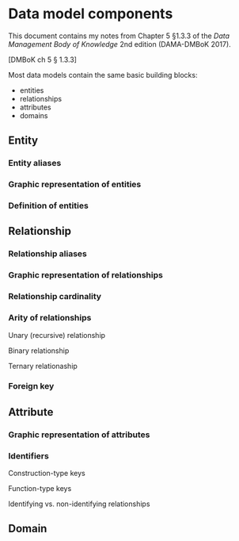 # Data model components

This document contains my notes from Chapter 5 §1.3.3 of the *Data Management Body of Knowledge* 2nd edition (DAMA-DMBoK 2017).

[DMBoK ch 5 § 1.3.3]

Most data models contain the same basic building blocks:
- entities
- relationships
- attributes
- domains

## Entity

### Entity aliases

### Graphic representation of entities

### Definition of entities

## Relationship

### Relationship aliases

### Graphic representation of relationships

### Relationship cardinality

### Arity of relationships

Unary (recursive) relationship

Binary relationship

Ternary relationaship

### Foreign key

## Attribute

### Graphic representation of attributes

### Identifiers

Construction-type keys

Function-type keys

Identifying vs. non-identifying relationships

## Domain

